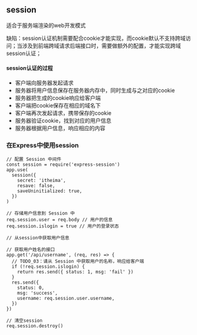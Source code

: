 ## session

适合于服务端渲染的web开发模式

缺陷：session认证机制需要配合cookie才能实现，而cookie默认不支持跨域访问；当涉及到前端跨域请求后端接口时，需要做额外的配置，才能实现跨域session认证；

#### session认证的过程

* 客户端向服务器发起请求
* 服务器将用户信息保存在服务器内存中，同时生成与之对应的cookie
* 服务器把生成的cookie响应给客户端
* 客户端把cookie保存在相应的域名下
* 客户端再次发起请求，携带保存的cookie
* 服务器验证cookie，找到对应的用户信息
* 服务器根据用户信息，响应相应的内容

### 在Express中使用session

``` 
// 配置 Session 中间件
const session = require('express-session')
app.use(
  session({
    secret: 'itheima',
    resave: false,
    saveUninitialized: true,
  })
)

// 存储用户信息到 Session 中
req.session.user = req.body // 用户的信息
req.session.islogin = true // 用户的登录状态

// 从session中获取用户信息

// 获取用户姓名的接口
app.get('/api/username', (req, res) => {
  // TODO_03：请从 Session 中获取用户的名称，响应给客户端
  if (!req.session.islogin) {
    return res.send({ status: 1, msg: 'fail' })
  }
  res.send({
    status: 0,
    msg: 'success',
    username: req.session.user.username,
  })
})

// 清空session
req.session.destroy()
```







